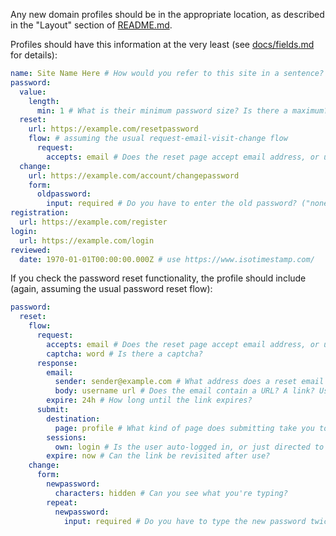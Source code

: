 Any new domain profiles should be in the appropriate location, as described in
the "Layout" section of [README.md][].

Profiles should have this information at the very least (see [docs/fields.md][]
for details):

[README.md]: README.md
[docs/fields.md]: docs/fields.md

```yaml
name: Site Name Here # How would you refer to this site in a sentence?
password:
  value:
    length:
      min: 1 # What is their minimum password size? Is there a maximum?
  reset:
    url: https://example.com/resetpassword
    flow: # assuming the usual request-email-visit-change flow
      request:
        accepts: email # Does the reset page accept email address, or username?
  change:
    url: https://example.com/account/changepassword
    form:
      oldpassword:
        input: required # Do you have to enter the old password? ("none" if not)
registration:
  url: https://example.com/register
login:
  url: https://example.com/login
reviewed:
  date: 1970-01-01T00:00:00.000Z # use https://www.isotimestamp.com/
```

If you check the password reset functionality, the profile should include
(again, assuming the usual password reset flow):

```yaml
password:
  reset:
    flow:
      request:
        accepts: email # Does the reset page accept email address, or username?
        captcha: word # Is there a captcha?
      response:
        email:
          sender: sender@example.com # What address does a reset email come from?
          body: username url # Does the email contain a URL? A link? User info?
        expire: 24h # How long until the link expires?
      submit:
        destination:
          page: profile # What kind of page does submitting take you to?
        sessions:
          own: login # Is the user auto-logged in, or just directed to do so?
        expire: now # Can the link be revisited after use?
    change:
      form:
        newpassword:
          characters: hidden # Can you see what you're typing?
        repeat:
          newpassword:
            input: required # Do you have to type the new password twice?
```
